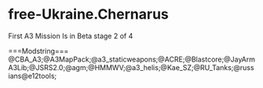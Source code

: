 free-Ukraine.Chernarus
======================

First A3 Mission
Is in Beta stage 2 of 4

===Modstring===
@CBA_A3;@A3MapPack;@a3_staticweapons;@ACRE;@Blastcore;@JayArmA3Lib;@JSRS2.0;@agm;@HMMWV;@a3_helis;@Kae_SZ;@RU_Tanks;@russians@e12tools;